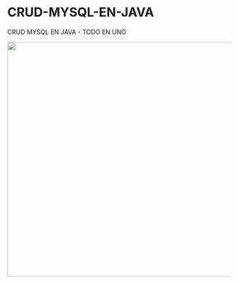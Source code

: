 # CRUD-MYSQL-EN-JAVA
CRUD MYSQL EN JAVA - TODO EN UNO

<img src="https://cloud.githubusercontent.com/assets/15184739/15621139/96b8bc42-2428-11e6-8f97-9353f6919b85.jpg" width="741" height="530">